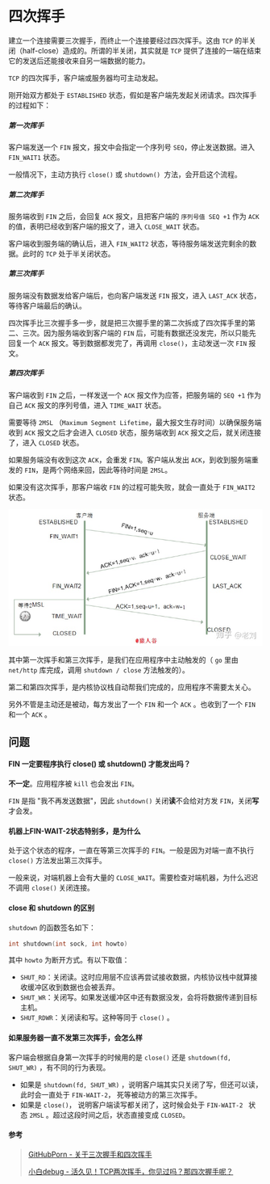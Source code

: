 # 四次挥手

建立一个连接需要三次握手，而终止一个连接要经过四次挥手。这由 `TCP` 的半关闭（half-close）造成的。所谓的半关闭，其实就是 `TCP` 提供了连接的一端在结束它的发送后还能接收来自另一端数据的能力。

`TCP` 的四次挥手，客户端或服务器均可主动发起。

刚开始双方都处于 `ESTABLISHED` 状态，假如是客户端先发起关闭请求。四次挥手的过程如下：



##### 第一次挥手

客户端发送一个 `FIN` 报文，报文中会指定一个序列号 `SEQ`，停止发送数据。进入 `FIN_WAIT1` 状态。

一般情况下，主动方执行 `close()` 或  `shutdown() `方法，会开启这个流程。



##### 第二次挥手

服务端收到 `FIN` 之后，会回复 `ACK` 报文，且把客户端的 `序列号值 SEQ +1` 作为 `ACK` 的值，表明已经收到客户端的报文了，进入 `CLOSE_WAIT` 状态。

客户端收到服务端的确认后，进入 `FIN_WAIT2` 状态，等待服务端发送完剩余的数据。此时的 `TCP` 处于半关闭状态。



##### 第三次挥手

服务端没有数据发给客户端后，也向客户端发送 `FIN` 报文，进入 `LAST_ACK` 状态，等待客户端最后的确认。

四次挥手比三次握手多一步，就是把三次握手里的第二次拆成了四次挥手里的第二、三次。因为服务端收到客户端的 `FIN` 后，可能有数据还没发完，所以只能先回复一个 `ACK` 报文。等到数据都发完了，再调用 `close()`，主动发送一次 `FIN` 报文。



##### 第四次挥手

客户端收到 `FIN` 之后，一样发送一个 `ACK` 报文作为应答，把服务端的 `SEQ +1` 作为自己 `ACK` 报文的序列号值，进入 `TIME_WAIT` 状态。

需要等待 `2MSL` （`Maximum Segment Lifetime`，最大报文生存时间）以确保服务端收到 `ACK` 报文之后才会进入 `CLOSED` 状态，服务端收到 `ACK` 报文之后，就关闭连接了，进入 `CLOSED` 状态。

如果服务端没有收到这次 `ACK`，会重发 `FIN`。客户端从发出 `ACK`，到收到服务端重发的 `FIN`，是两个网络来回，因此等待时间是 `2MSL`。

如果没有这次挥手，那客户端收 `FIN` 的过程可能失败，就会一直处于 `FIN_WAIT2` 状态。



![img](assets/v2-c7d4b5aca66560365593f57385ce9fa9_720w.jpg)





其中第一次挥手和第三次挥手，是我们在应用程序中主动触发的（ `go` 里由 `net/http` 库完成，调用 `shutdown / close` 方法触发的）。

第二和第四次挥手，是内核协议栈自动帮我们完成的，应用程序不需要太关心。

另外不管是主动还是被动，每方发出了一个 `FIN` 和一个 `ACK` 。也收到了一个 `FIN` 和一个 `ACK` 。





## 问题

#### FIN 一定要程序执行 close() 或 shutdown() 才能发出吗？

**不一定**。应用程序被 `kill` 也会发出 `FIN`。

`FIN` 是指 "我不再发送数据"，因此 `shutdown()` 关闭**读**不会给对方发 `FIN`，关闭**写**才会发。



#### 机器上FIN-WAIT-2状态特别多，是为什么

处于这个状态的程序，一直在等第三次挥手的 `FIN`。一般是因为对端一直不执行 `close()` 方法发出第三次挥手。

一般来说，对端机器上会有大量的 `CLOSE_WAIT`。需要检查对端机器，为什么迟迟不调用 `close()` 关闭连接。



#### close 和 shutdown 的区别

`shutdown` 的函数签名如下：

```c
int shutdown(int sock, int howto)
```

其中 `howto` 为断开方式。有以下取值：

- `SHUT_RD`：关闭读。这时应用层不应该再尝试接收数据，内核协议栈中就算接收缓冲区收到数据也会被丢弃。
- `SHUT_WR`：关闭写。如果发送缓冲区中还有数据没发，会将将数据传递到目标主机。
- `SHUT_RDWR`：关闭读和写。这种等同于 `close()` 。



#### 如果服务器一直不发第三次挥手，会怎么样

客户端会根据自身第一次挥手的时候用的是  `close()` 还是 `shutdown(fd, SHUT_WR)` ，有不同的行为表现。

- 如果是 `shutdown(fd, SHUT_WR)` ，说明客户端其实只关闭了写，但还可以读，此时会一直处于 `FIN-WAIT-2`， 死等被动方的第三次挥手。
- 如果是 `close()`， 说明客户端读写都关闭了，这时候会处于 `FIN-WAIT-2 ` 状态 `2MSL` 。超过这段时间之后，状态直接变成 `CLOSED`。





#### 参考

> [GitHubPorn - 关于三次握手和四次挥手](https://www.zhihu.com/question/271701044/answer/1935194322)
>
> [小白debug - 活久见！TCP两次挥手，你见过吗？那四次握手呢？](https://mp.weixin.qq.com/s/Z0EqSihRaRbMscrZJl-zxQ)

